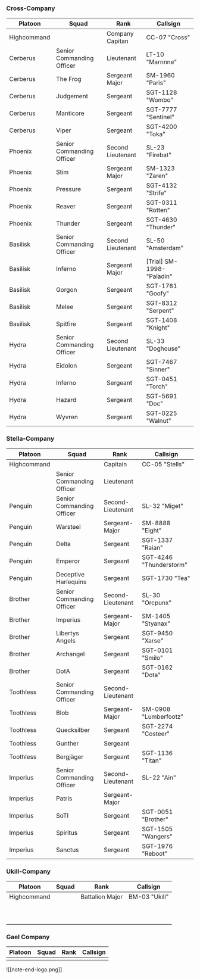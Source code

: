 ### Cross-Company

| Platoon     | Squad                     | Rank              | Callsign                   |
| ----------- | ------------------------- | ----------------- | -------------------------- |
| Highcommand |                           | Company Capitan   | CC-07 "Cross"              |
| Cerberus    | Senior Commanding Officer | Lieutenant        | LT-10 "Marnnne"            |
| Cerberus    | The Frog                  | Sergeant Major    | SM-1960 "Paris"            |
| Cerberus    | Judgement                 | Sergeant          | SGT-1128 "Wombo"           |
| Cerberus    | Manticore                 | Sergeant          | SGT-7777 "Sentinel"        |
| Cerberus    | Viper                     | Sergeant          | SGT-4200 "Toka"            |
| Phoenix     | Senior Commanding Officer | Second Lieutenant | SL-23 "Firebat"            |
| Phoenix     | Stim                      | Sergeant Major    | SM-1323 "Zaren"            |
| Phoenix     | Pressure                  | Sergeant          | SGT-4132 "Strife"          |
| Phoenix     | Reaver                    | Sergeant          | SGT-0311 "Rotten"          |
| Phoenix     | Thunder                   | Sergeant          | SGT-4630 "Thunder"         |
| Basilisk    | Senior Commanding Officer | Second Lieutenant | SL-50 "Amsterdam"          |
| Basilisk    | Inferno                   | Sergeant Major    | [Trial] SM-1998- "Paladin" |
| Basilisk    | Gorgon                    | Sergeant          | SGT-1781 "Goofy"           |
| Basilisk    | Melee                     | Sergeant          | SGT-8312 "Serpent"         |
| Basilisk    | Spitfire                  | Sergeant          | SGT-1408 "Knight"          |
| Hydra       | Senior Commanding Officer | Second Lieutenant | SL-33 "Doghouse"           |
| Hydra       | Eidolon                   | Sergeant          | SGT-7467 "Sinner"          |
| Hydra       | Inferno                   | Sergeant          | SGT-0451 "Torch"           |
| Hydra       | Hazard                    | Sergeant          | SGT-5691 "Doc"             |
| Hydra       | Wyvren                    | Sergeant          | SGT-0225 "Walnut"          |
### Stella-Company

| Platoon     | Squad                     | Rank              | Callsign                |
| ----------- | ------------------------- | ----------------- | ----------------------- |
| Highcommand |                           | Capitain          | CC-05 "Stells"          |
|             | Senior Commanding Officer | Lieutenant        |                         |
| Penguin     | Senior Commanding Officer | Second-Lieutenant | SL-32 "Miget"           |
| Penguin     | Warsteel                  | Sergeant-Major    | SM-8888 "Eight"         |
| Penguin     | Delta                     | Sergeant          | SGT-1337 "Raian"        |
| Penguin     | Emperor                   | Sergeant          | SGT-4246 "Thunderstorm" |
| Penguin     | Deceptive Harlequins      | Sergeant          | SGT-1730 "Tea"          |
| Brother     | Senior Commanding Officer | Second-Lieutenant | SL-30 "Orcpunx"         |
| Brother     | Imperius                  | Sergeant-Major    | SM-1405 "Styanax"       |
| Brother     | Libertys Angels           | Sergeant          | SGT-9450 "Xarse"        |
| Brother     | Archangel                 | Sergeant          | SGT-0101 "Smilo"        |
| Brother     | DotA                      | Sergeant          | SGT-0162 "Dota"         |
| Toothless   | Senior Commanding Officer | Second-Lieutenant |                         |
| Toothless   | Blob                      | Sergeant-Major    | SM-0908 "Lumberfootz"   |
| Toothless   | Quecksilber               | Sergeant          | SGT-2274 "Costeer"      |
| Toothless   | Gunther                   | Sergeant          |                         |
| Toothless   | Bergjäger                 | Sergeant          | SGT-1136 "Titan"        |
| Imperius    | Senior Commanding Officer | Second-Lieutenant | SL-22 "Ain"             |
| Imperius    | Patris                    | Sergeant-Major    |                         |
| Imperius    | SoTI                      | Sergeant          | SGT-0051 "Brother"      |
| Imperius    | Spiritus                  | Sergeant          | SGT-1505 "Wangers"      |
| Imperius    | Sanctus                   | Sergeant          | SGT-1976 "Reboot"       |

### Ukill-Company


| Platoon     | Squad | Rank            | Callsign      |
| ----------- | ----- | --------------- | ------------- |
| Highcommand |       | Battalion Major | BM-03 "Ukill" |
|             |       |                 |               |
|             |       |                 |               |
|             |       |                 |               |
|             |       |                 |               |
|             |       |                 |               |
|             |       |                 |               |
|             |       |                 |               |
|             |       |                 |               |
|             |       |                 |               |
|             |       |                 |               |

### Gael Company

| Platoon | Squad | Rank | Callsign |
| ------- | ----- | ---- | -------- |
|         |       |      |          |



![[note-end-logo.png]]